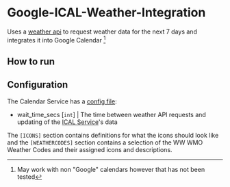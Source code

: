 # Google-ICAL-Weather-Integration
Uses a [weather api](https://open-meteo.com/en) to request weather data for the next 7 days and integrates it into Google Calendar [^1]


## How to run


## Configuration
The Calendar Service has a [config file](calendar_service/calendar_service/config.hamconf):

- wait_time_secs [`int`] | The time between weather API requests and updating of the [ICAL Service](https://github.com/hamolicious/Google-ICAL-Weather-Integration/tree/master/ical_service)'s data

The `[ICONS]` section contains definitions for what the icons should look like and the `[WEATHERCODES]` section contains a selection of the WW WMO Weather Codes and their assigned icons and descriptions.

[^1]: May work with non "Google" calendars however that has not been tested
